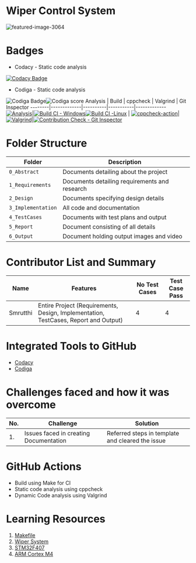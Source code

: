 # Wiper Control System
![featured-image-3064](https://user-images.githubusercontent.com/89585989/168291743-5e139b73-8a04-429d-aa70-e8f64ee73f86.jpg)
# Badges
* Codacy - Static code analysis

[![Codacy Badge](https://app.codacy.com/project/badge/Grade/8a5a5eaf0440455ea6d9270b778fea52)](https://www.codacy.com/gh/Smrutthi/M3_Wiper-Control-System/dashboard?utm_source=github.com&amp;utm_medium=referral&amp;utm_content=Smrutthi/M3_Wiper-Control-System&amp;utm_campaign=Badge_Grade)
* Codiga - Static code analysis

![Codiga Badge](https://api.codiga.io/project/33527/status/svg)![Codiga score](https://api.codiga.io/project/33527/score/svg)
Analysis | Build | cppcheck | Valgrind | Git Inspector 
--------|-------------|----------|-----------|-------------
 [![Analysis](https://github.com/Smrutthi/M3_Wiper-Control-System/actions/workflows/Analysis.yml/badge.svg)](https://github.com/Smrutthi/M3_Wiper-Control-System/actions/workflows/Analysis.yml)|[![Build CI - Windows](https://github.com/Smrutthi/M3_Wiper-Control-System/actions/workflows/Build-Windows.yml/badge.svg)](https://github.com/Smrutthi/M3_Wiper-Control-System/actions/workflows/Build-Windows.yml)[![Build CI -Linux](https://github.com/Smrutthi/M3_Wiper-Control-System/actions/workflows/Build-Linux.yml/badge.svg)](https://github.com/Smrutthi/M3_Wiper-Control-System/actions/workflows/Build-Linux.yml) | [![cppcheck-action](https://github.com/Smrutthi/M3_Wiper-Control-System/actions/workflows/cppcheck.yml/badge.svg)](https://github.com/Smrutthi/M3_Wiper-Control-System/actions/workflows/cppcheck.yml)|[![Valgrind](https://github.com/Smrutthi/M3_Wiper-Control-System/actions/workflows/Valgrind.yml/badge.svg)](https://github.com/Smrutthi/M3_Wiper-Control-System/actions/workflows/Valgrind.yml)|[![Contribution Check - Git Inspector](https://github.com/Smrutthi/M3_Wiper-Control-System/actions/workflows/Git_inspector.yml/badge.svg)](https://github.com/Smrutthi/M3_Wiper-Control-System/actions/workflows/Git_inspector.yml) 
# Folder Structure
Folder             | Description
-------------------| -----------------------------------------
`0_Abstract`       | Documents detailing about the project
`1_Requirements`   | Documents detailing requirements and research
`2_Design`         | Documents specifying design details
`3_Implementation` | All code and documentation
`4_TestCases`      | Documents with test plans and output
`5_Report`  | Document consisting of all details
`6_Output` | Document holding output images and video
# Contributor List and Summary
Name               |    Features   |No Test Cases|Test Case Pass
---------------------|----------------|----------------|--------------
Smrutthi   | Entire Project (Requirements, Design, Implementation, TestCases, Report and Output)  | 4 | 4
# Integrated Tools to GitHub
* [Codacy](https://www.codacy.com/)
* [Codiga](https://www.codiga.io/)
# Challenges faced and how it was overcome
| No. | Challenge | Solution
|-----|-----------|--------
|1. | Issues faced in creating Documentation | Referred steps in template and cleared the issue
# GitHub Actions
* Build using Make for CI
* Static code analysis using cppcheck
* Dynamic Code analysis using Valgrind
# Learning Resources
1. [Makefile](https://www3.ntu.edu.sg/home/ehchua/programming/cpp/gcc_make.html#zz-2.1)
2. [Wiper System](https://vatire.com/car-maintenance-tips/the-importance-of-windshield-wipers)
3. [STM32F407](https://www.theengineeringknowledge.com/introduction-to-stm32f407)
4. [ARM Cortex M4](https://www.st.com/content/st_com/en/arm-32-bit-microcontrollers/arm-cortex-m4.html)
